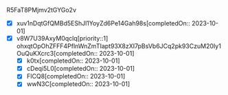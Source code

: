 R5FaT8PMjmv2tGYGo2v

* [x] xuv1nDqtGfQMBd5EShJl1YoyZd6Pe14Gah98s\[completedOn:: 2023-10-01]
* [x] v8W7U39AxyM0qclq\[priority::1] ohxqtOpOhZFFF4PflnWnZmTIapt93X8zXI7pBsVb6JCq2pk93CzuM20Iy1OuQuKXcrc3\[completedOn:: 2023-10-01]
  * [x] k0tx\[completedOn:: 2023-10-01]
  * [x] cDeqi5L0\[completedOn:: 2023-10-01]
  * [x] FlCQ8\[completedOn:: 2023-10-01]
  * [x] wwN3C\[completedOn:: 2023-10-01]
